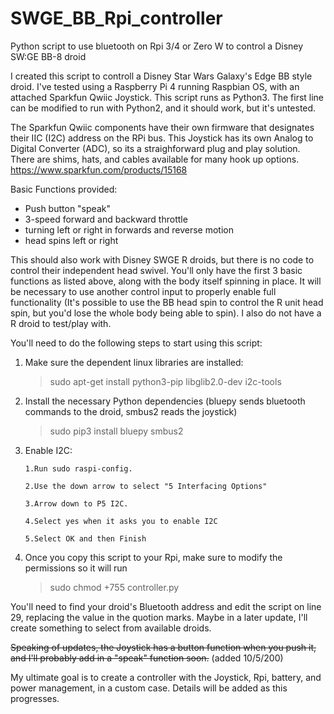 # SWGE_BB_Rpi_controller
Python script to use bluetooth on Rpi 3/4 or Zero W to control a Disney SW:GE BB-8 droid

I created this script to controll a Disney Star Wars Galaxy's Edge BB style droid. I've tested using a Raspberry Pi 4 running Raspbian OS, with an attached Sparkfun Qwiic Joystick. This script runs as Python3. The first line can be modified to run with Python2, and it should work, but it's untested.

The Sparkfun Qwiic components have their own firmware that designates their IIC (I2C) address on the RPi bus. This Joystick has its own Analog to Digital Converter (ADC), so its a straighforward plug and play solution. There are shims, hats, and cables available for many hook up options. https://www.sparkfun.com/products/15168

Basic Functions provided:
 - Push button "speak"
 - 3-speed forward and backward throttle
 - turning left or right in forwards and reverse motion
 - head spins left or right

This should also work with Disney SWGE R droids, but there is no code to control their independent head swivel. You'll only have the first 3 basic functions as listed above, along with the body itself spinning in place. It will be necessary to use another control input to properly enable full functionality (It's possible to use the BB head spin to control the R unit head spin, but you'd lose the whole body being able to spin). I also do not have a R droid to test/play with.

You'll need to do the following steps to start using this script:
1. Make sure the dependent linux libraries are installed:
     > sudo apt-get install python3-pip libglib2.0-dev i2c-tools
2. Install the necessary Python dependencies (bluepy sends bluetooth commands to the droid, smbus2 reads the joystick)
     > sudo pip3 install bluepy smbus2
3. Enable I2C:

	   1.Run sudo raspi-config.
	   
	   2.Use the down arrow to select "5 Interfacing Options"
	   
	   3.Arrow down to P5 I2C.
	   
	   4.Select yes when it asks you to enable I2C
	   
	   5.Select OK and then Finish

4. Once you copy this script to your Rpi, make sure to modify the permissions so it will run
     > sudo chmod +755 controller.py
     
You'll need to find your droid's Bluetooth address and edit the script on line 29, replacing the value in the quotion marks. Maybe in a later update, I'll create something to select from available droids.

~~Speaking of updates, the Joystick has a button function when you push it, and I'll probably add in a "speak" function soon.~~ (added 10/5/200)

My ultimate goal is to create a controller with the Joystick, Rpi, battery, and power management, in a custom case. Details will be added as this progresses.
